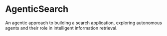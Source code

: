 # AgenticSearch
An agentic approach to building a search application, exploring autonomous agents and their role in intelligent information retrieval.

